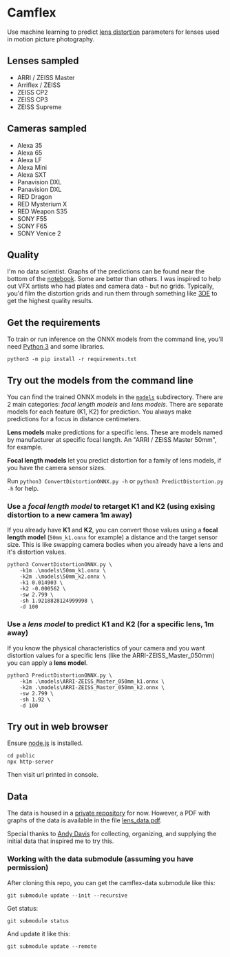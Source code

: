 # Camflex
Use machine learning to predict [lens distortion](https://en.wikipedia.org/wiki/Distortion_(optics)) parameters for lenses used in motion picture photography.

## Lenses sampled
- ARRI / ZEISS Master
- Arriflex / ZEISS
- ZEISS CP2
- ZEISS CP3
- ZEISS Supreme

## Cameras sampled
- Alexa 35
- Alexa 65
- Alexa LF
- Alexa Mini
- Alexa SXT
- Panavision DXL
- Panavision DXL
- RED Dragon
- RED Mysterium X
- RED Weapon S35
- SONY F55
- SONY F65
- SONY Venice 2

## Quality
I'm no data scientist. Graphs of the predictions can be found near the bottom of the [notebook](Camflex.ipynb). Some are better than others. I was inspired to help out VFX artists who had plates and camera data - but no grids. Typically, you'd film the distortion grids and run them through something like [3DE](https://www.3dequalizer.com/) to get the highest quality results.

## Get the requirements
To train or run inference on the ONNX models from the command line, you'll need [Python 3](https://www.python.org/downloads/) and some libraries.

`python3 -m pip install -r requirements.txt`

## Try out the models from the command line
You can find the trained ONNX models in the [`models`](models) subdirectory. There are 2 main categories: *focal length models* and *lens models*. There are separate models for each feature (K1, K2) for prediction. You always make predictions for a focus in distance centimeters.

**Lens models** make predictions for a specific lens. These are models named by manufacturer at specific focal length. An "ARRI / ZEISS Master 50mm", for example.

**Focal length models** let you predict distortion for a family of lens models, if you have the camera sensor sizes.

Run `python3 ConvertDistortionONNX.py -h` or `python3 PredictDistortion.py -h` for help.

### Use a ***focal length model*** to retarget K1 and K2 (using exising distortion to a new camera 1m away)
If you already have **K1** and **K2**, you can convert those values using a **focal length model** (`50mm_k1.onnx` for example) a distance and the target sensor size. This is like swapping camera bodies when you already have a lens and it's distortion values.
```
python3 ConvertDistortionONNX.py \
    -k1m .\models\50mm_k1.onnx \
    -k2m .\models\50mm_k2.onnx \
    -k1 0.014903 \
    -k2 -0.000562 \
    -sw 2.799 \
    -sh 1.9218828124999998 \
    -d 100
```

### Use a ***lens model*** to predict K1 and K2 (for a specific lens, 1m away)
If you know the physical characteristics of your camera and you want distortion values for a specific lens (like the ARRI-ZEISS_Master_050mm) you can apply a **lens model**.

```
python3 PredictDistortionONNX.py \
    -k1m .\models\ARRI-ZEISS_Master_050mm_k1.onnx \
    -k2m .\models\ARRI-ZEISS_Master_050mm_k2.onnx \
    -sw 2.799 \
    -sh 1.92 \
    -d 100
```
## Try out in web browser
Ensure [node.js](https://nodejs.org/en/download/prebuilt-installer) is installed.
```
cd public
npx http-server
```
Then visit url printed in console.

## Data
The data is housed in a [private repository](https://github.com/pinkwerks/camflex-data) for now. However, a PDF with graphs of the data is available in the file [lens_data.pdf](lens_data.pdf).

Special thanks to [Andy Davis](https://imag4media.com/) for collecting, organizing, and supplying the initial data that inspired me to try this.

### Working with the data submodule (assuming you have permission)
After cloning this repo, you can get the camflex-data submodule like this:

`git submodule update --init --recursive`

Get status:

`git submodule status`

And update it like this:

`git submodule update --remote`